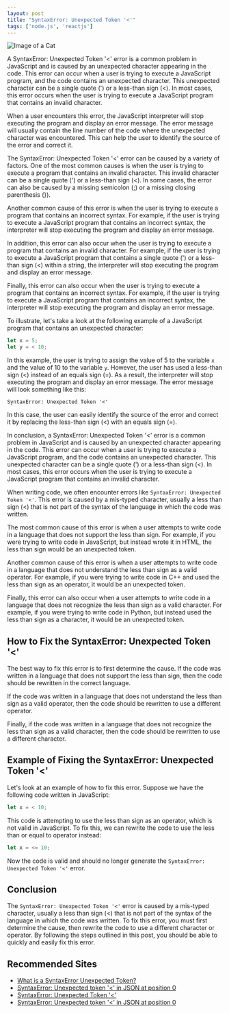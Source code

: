 ```yaml
---
layout: post
title: "SyntaxError: Unexpected Token '<'"
tags: ['node.js', 'reactjs']
---
```


![Image of a Cat](http://source.unsplash.com/1600x900/?cat)

A SyntaxError: Unexpected Token '<' error is a common problem in JavaScript and is caused by an unexpected character appearing in the code. This error can occur when a user is trying to execute a JavaScript program, and the code contains an unexpected character. This unexpected character can be a single quote (') or a less-than sign (<). In most cases, this error occurs when the user is trying to execute a JavaScript program that contains an invalid character.

When a user encounters this error, the JavaScript interpreter will stop executing the program and display an error message. The error message will usually contain the line number of the code where the unexpected character was encountered. This can help the user to identify the source of the error and correct it.

The SyntaxError: Unexpected Token '<' error can be caused by a variety of factors. One of the most common causes is when the user is trying to execute a program that contains an invalid character. This invalid character can be a single quote (') or a less-than sign (<). In some cases, the error can also be caused by a missing semicolon (;) or a missing closing parenthesis (}).

Another common cause of this error is when the user is trying to execute a program that contains an incorrect syntax. For example, if the user is trying to execute a JavaScript program that contains an incorrect syntax, the interpreter will stop executing the program and display an error message.

In addition, this error can also occur when the user is trying to execute a program that contains an invalid character. For example, if the user is trying to execute a JavaScript program that contains a single quote (') or a less-than sign (<) within a string, the interpreter will stop executing the program and display an error message.

Finally, this error can also occur when the user is trying to execute a program that contains an incorrect syntax. For example, if the user is trying to execute a JavaScript program that contains an incorrect syntax, the interpreter will stop executing the program and display an error message.

To illustrate, let's take a look at the following example of a JavaScript program that contains an unexpected character:

```javascript
let x = 5;
let y = < 10;
```

In this example, the user is trying to assign the value of 5 to the variable `x` and the value of 10 to the variable `y`. However, the user has used a less-than sign (<) instead of an equals sign (=). As a result, the interpreter will stop executing the program and display an error message. The error message will look something like this:

```
SyntaxError: Unexpected Token '<'
```

In this case, the user can easily identify the source of the error and correct it by replacing the less-than sign (<) with an equals sign (=).

In conclusion, a SyntaxError: Unexpected Token '<' error is a common problem in JavaScript and is caused by an unexpected character appearing in the code. This error can occur when a user is trying to execute a JavaScript program, and the code contains an unexpected character. This unexpected character can be a single quote (') or a less-than sign (<). In most cases, this error occurs when the user is trying to execute a JavaScript program that contains an invalid character.

When writing code, we often encounter errors like `SyntaxError: Unexpected Token '<'`. This error is caused by a mis-typed character, usually a less than sign (<) that is not part of the syntax of the language in which the code was written.

The most common cause of this error is when a user attempts to write code in a language that does not support the less than sign. For example, if you were trying to write code in JavaScript, but instead wrote it in HTML, the less than sign would be an unexpected token.

Another common cause of this error is when a user attempts to write code in a language that does not understand the less than sign as a valid operator. For example, if you were trying to write code in C++ and used the less than sign as an operator, it would be an unexpected token.

Finally, this error can also occur when a user attempts to write code in a language that does not recognize the less than sign as a valid character. For example, if you were trying to write code in Python, but instead used the less than sign as a character, it would be an unexpected token.

## How to Fix the SyntaxError: Unexpected Token '<'

The best way to fix this error is to first determine the cause. If the code was written in a language that does not support the less than sign, then the code should be rewritten in the correct language.

If the code was written in a language that does not understand the less than sign as a valid operator, then the code should be rewritten to use a different operator.

Finally, if the code was written in a language that does not recognize the less than sign as a valid character, then the code should be rewritten to use a different character.

## Example of Fixing the SyntaxError: Unexpected Token '<'

Let's look at an example of how to fix this error. Suppose we have the following code written in JavaScript:

```javascript
let x = < 10;
```

This code is attempting to use the less than sign as an operator, which is not valid in JavaScript. To fix this, we can rewrite the code to use the less than or equal to operator instead:

```javascript
let x = <= 10;
```

Now the code is valid and should no longer generate the `SyntaxError: Unexpected Token '<'` error.

## Conclusion

The `SyntaxError: Unexpected Token '<'` error is caused by a mis-typed character, usually a less than sign (<) that is not part of the syntax of the language in which the code was written. To fix this error, you must first determine the cause, then rewrite the code to use a different character or operator. By following the steps outlined in this post, you should be able to quickly and easily fix this error.
## Recommended Sites

- [What is a SyntaxError Unexpected Token?](https://www.sitepoint.com/javascript-syntaxerror-unexpected-token/)
- [SyntaxError: Unexpected token '<' in JSON at position 0](https://stackoverflow.com/questions/49659122/syntaxerror-unexpected-token-in-json-at-position-0)
- [SyntaxError: Unexpected Token '<'](https://www.codota.com/code/javascript/functions/SyntaxError/Unexpected%20Token%20'<')
- [SyntaxError: Unexpected token '<' in JSON at position 0](https://www.c-sharpcorner.com/article/syntaxerror-unexpected-token-in-json-at-position-0/)